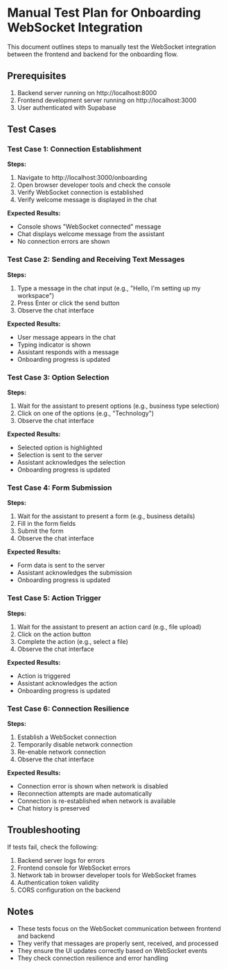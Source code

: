 # Manual Test Plan for Onboarding WebSocket Integration

This document outlines steps to manually test the WebSocket integration between the frontend and backend for the onboarding flow.

## Prerequisites

1. Backend server running on http://localhost:8000
2. Frontend development server running on http://localhost:3000
3. User authenticated with Supabase

## Test Cases

### Test Case 1: Connection Establishment

**Steps:**
1. Navigate to http://localhost:3000/onboarding
2. Open browser developer tools and check the console
3. Verify WebSocket connection is established
4. Verify welcome message is displayed in the chat

**Expected Results:**
- Console shows "WebSocket connected" message
- Chat displays welcome message from the assistant
- No connection errors are shown

### Test Case 2: Sending and Receiving Text Messages

**Steps:**
1. Type a message in the chat input (e.g., "Hello, I'm setting up my workspace")
2. Press Enter or click the send button
3. Observe the chat interface

**Expected Results:**
- User message appears in the chat
- Typing indicator is shown
- Assistant responds with a message
- Onboarding progress is updated

### Test Case 3: Option Selection

**Steps:**
1. Wait for the assistant to present options (e.g., business type selection)
2. Click on one of the options (e.g., "Technology")
3. Observe the chat interface

**Expected Results:**
- Selected option is highlighted
- Selection is sent to the server
- Assistant acknowledges the selection
- Onboarding progress is updated

### Test Case 4: Form Submission

**Steps:**
1. Wait for the assistant to present a form (e.g., business details)
2. Fill in the form fields
3. Submit the form
4. Observe the chat interface

**Expected Results:**
- Form data is sent to the server
- Assistant acknowledges the submission
- Onboarding progress is updated

### Test Case 5: Action Trigger

**Steps:**
1. Wait for the assistant to present an action card (e.g., file upload)
2. Click on the action button
3. Complete the action (e.g., select a file)
4. Observe the chat interface

**Expected Results:**
- Action is triggered
- Assistant acknowledges the action
- Onboarding progress is updated

### Test Case 6: Connection Resilience

**Steps:**
1. Establish a WebSocket connection
2. Temporarily disable network connection
3. Re-enable network connection
4. Observe the chat interface

**Expected Results:**
- Connection error is shown when network is disabled
- Reconnection attempts are made automatically
- Connection is re-established when network is available
- Chat history is preserved

## Troubleshooting

If tests fail, check the following:

1. Backend server logs for errors
2. Frontend console for WebSocket errors
3. Network tab in browser developer tools for WebSocket frames
4. Authentication token validity
5. CORS configuration on the backend

## Notes

- These tests focus on the WebSocket communication between frontend and backend
- They verify that messages are properly sent, received, and processed
- They ensure the UI updates correctly based on WebSocket events
- They check connection resilience and error handling
